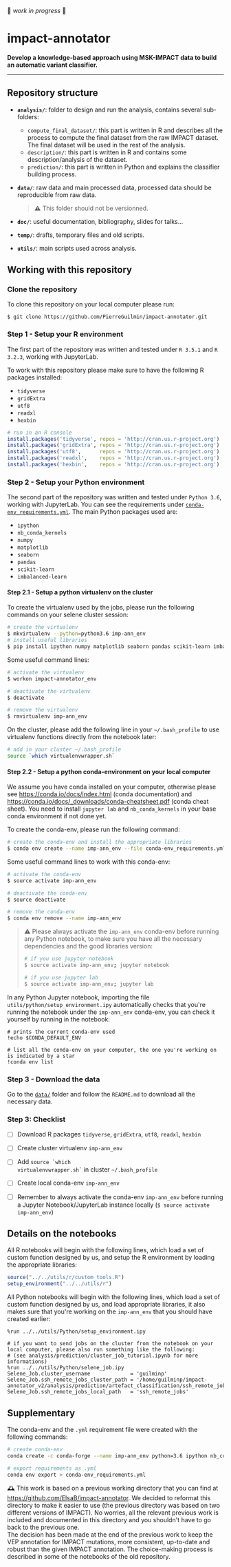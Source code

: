 :construction: *work in progress* :construction:

# impact-annotator

**Develop a knowledge-based approach using MSK-IMPACT data to build an automatic variant classifier.**

***

## Repository structure

- **`analysis/`**: folder to design and run the analysis, contains several sub-folders:
    - `compute_final_dataset/`: this part is written in R and describes all the process to compute the final dataset from the raw IMPACT dataset. The final dataset will be used in the rest of the analysis.
    - `description/`: this part is written in R and contains some description/analysis of the dataset.
    - `prediction/`: this part is written in Python and explains the classifier building process.

- **`data/`**: raw data and main processed data, processed data should be reproducible from raw data.   
  > :warning: This folder should not be versionned.

- **`doc/`**: useful documentation, bibliography, slides for talks...

- **`temp/`**: drafts, temporary files and old scripts.  

- **`utils/`**: main scripts used across analysis.




## Working with this repository

### Clone the repository

To clone this repository on your local computer please run:
```shell
$ git clone https://github.com/PierreGuilmin/impact-annotator.git
```

### Step 1 - Setup your R environment
The first part of the repository was written and tested under `R 3.5.1` and `R 3.2.3`, working with JupyterLab.

To work with this repository please make sure to have the following R packages installed:

- `tidyverse`
- `gridExtra`
- `utf8`
- `readxl`
- `hexbin`

```R
# run in an R console
install.packages('tidyverse', repos = 'http://cran.us.r-project.org')
install.packages('gridExtra', repos = 'http://cran.us.r-project.org')
install.packages('utf8',      repos = 'http://cran.us.r-project.org')
install.packages('readxl',    repos = 'http://cran.us.r-project.org')
install.packages('hexbin',    repos = 'http://cran.us.r-project.org')
```

### Step 2 - Setup your Python environment
The second part of the repository was written and tested under `Python 3.6`, working with JupyterLab. You can see the requirements under [`conda-env_requirements.yml`](conda-env_requirements.yml). The main Python packages used are:

- `ipython`
- `nb_conda_kernels`
- `numpy`
- `matplotlib`
- `seaborn`
- `pandas`
- `scikit-learn`
- `imbalanced-learn`

#### Step 2.1 - Setup a python virtualenv on the cluster

To create the virtualenv used by the jobs, please run the following commands on your selene cluster session:
```bash
# create the virtualenv
$ mkvirtualenv --python=python3.6 imp-ann_env
# install useful libraries
$ pip install ipython numpy matplotlib seaborn pandas scikit-learn imbalanced-learn
```

Some useful command lines:
```bash
# activate the virtualenv
$ workon impact-annotator_env

# deactivate the virtualenv
$ deactivate

# remove the virtualenv
$ rmvirtualenv imp-ann_env
```

On the cluster, please add the following line in your `~/.bash_profile` to use virtualenv functions directly from the notebook later:
```bash
# add in your cluster ~/.bash_profile
source `which virtualenvwrapper.sh`
```

#### Step 2.2 - Setup a python conda-environment on your local computer

We assume you have conda installed on your computer, otherwise please see https://conda.io/docs/index.html (conda documentation) and https://conda.io/docs/_downloads/conda-cheatsheet.pdf (conda cheat sheet). You need to install `jupyter lab` and `nb_conda_kernels` in your base conda environment if not done yet.

To create the conda-env, please run the following command:
```bash
# create the conda-env and install the appropriate libraries
$ conda env create --name imp-ann_env --file conda-env_requirements.yml
```

Some useful command lines to work with this conda-env:
```bash
# activate the conda-env
$ source activate imp-ann_env

# deactivate the conda-env
$ source deactivate

# remove the conda-env
$ conda env remove --name imp-ann_env
```

> :warning: Please always activate the `imp-ann_env` conda-env before running any Python notebook, to make sure you have all the necessary dependencies and the good libraries version:
> ```bash
> # if you use jupyter notebook
> $ source activate imp-ann_env; jupyter notebook
> 
> # if you use jupyter lab
> $ source activate imp-ann_env; jupyter lab
> ```

In any Python Jupyter notebook, importing the file `utils/python/setup_environment.ipy` automatically checks that you're running the notebook under the `imp-ann_env` conda-env, you can check it yourself by running in the notebook:
```ipython
# prints the current conda-env used
!echo $CONDA_DEFAULT_ENV

# list all the conda-env on your computer, the one you're working on is indicated by a star
!conda env list
```

### Step 3 - Download the data
Go to the [`data/`](data/) folder and follow the `README.md` to download all the necessary data.

### Step 3: Checklist
- [ ] Download R packages `tidyverse`, `gridExtra`, `utf8`, `readxl`, `hexbin`
- [ ] Create cluster virtualenv `imp-ann_env`
- [ ] Add <code>source \`which virtualenvwrapper.sh\`</code> in cluster `~/.bash_profile`
- [ ] Create local conda-env `imp-ann_env`
- [ ] Remember to always activate the conda-env `imp-ann_env` before running a Jupyter Notebook/JupyterLab instance locally (`$ source activate imp-ann_env`)




## Details on the notebooks
All R notebooks will begin with the following lines, which load a set of custom function designed by us, and setup the R environment by loading the appropriate libraries:
```R
source("../../utils/r/custom_tools.R")
setup_environment("../../utils/r")
```

All Python notebooks will begin with the following lines, which load a set of custom function designed by us, and load appropriate libraries, it also makes sure that you're working on the `imp-ann_env` that you should have created earlier:
```ipython
%run ../../utils/Python/setup_environment.ipy

# if you want to send jobs on the cluster from the notebook on your local computer, please also run something like the following:
# (see analysis/prediction/cluster_job_tutorial.ipynb for more informations)
%run ../../utils/Python/selene_job.ipy
Selene_Job.cluster_username             = 'guilminp'
Selene_Job.ssh_remote_jobs_cluster_path = '/home/guilminp/impact-annotator_v2/analysis/prediction/artefact_classification/ssh_remote_jobs'
Selene_Job.ssh_remote_jobs_local_path   = 'ssh_remote_jobs'
```




## Supplementary
The conda-env and the `.yml` requirement file were created with the following commands:
```bash
# create conda-env
conda create -c conda-forge --name imp-ann_env python=3.6 ipython nb_conda_kernels numpy matplotlib seaborn pandas scikit-learn imbalanced-learn

# export requirements as .yml
conda env export > conda-env_requirements.yml
```

🕰 This work is based on a previous working directory that you can find at https://github.com/ElsaB/impact-annotator. We decided to reformat this directory to make it easier to use (the previous directory was based on two different versions of IMPACT). No worries, all the relevant previous work is included and documented in this directory and you shouldn't have to go back to the previous one.  
The decision has been made at the end of the previous work to keep the VEP annotation for IMPACT mutations, more consistent, up-to-date and robust than the given IMPACT annotation. The choice-making process is described in some of the notebooks of the old repository.

